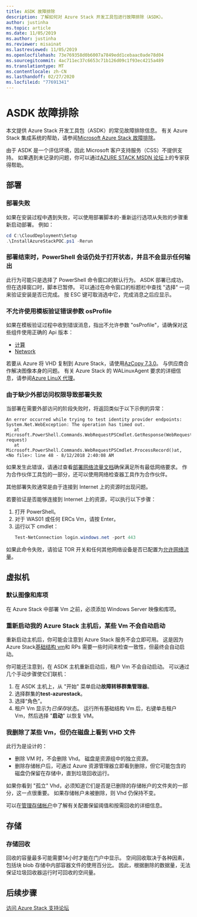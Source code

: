 ```yaml
---
title: ASDK 故障排除
description: 了解如何对 Azure Stack 开发工具包进行故障排除（ASDK）。
author: justinha
ms.topic: article
ms.date: 11/05/2019
ms.author: justinha
ms.reviewer: misainat
ms.lastreviewed: 11/05/2019
ms.openlocfilehash: 73e769358d0b6007a7849edd1cebaac0ade78d04
ms.sourcegitcommit: 4ac711ec37c6653c71b126d09c1f93ec4215a489
ms.translationtype: MT
ms.contentlocale: zh-CN
ms.lasthandoff: 02/27/2020
ms.locfileid: "77691341"
---
```

# <a name="troubleshoot-the-asdk"></a>ASDK 故障排除
本文提供 Azure Stack 开发工具包（ASDK）的常见故障排除信息。 有关 Azure Stack 集成系统的帮助，请参阅[Microsoft Azure Stack 故障排除](../operator/azure-stack-troubleshooting.md)。 

由于 ASDK 是一个评估环境，因此 Microsoft 客户支持服务（CSS）不提供支持。 如果遇到未记录的问题，你可以通过[AZURE STACK MSDN 论坛](https://social.msdn.microsoft.com/Forums/azure/home?forum=azurestack)上的专家获得帮助。 


## <a name="deployment"></a>部署
### <a name="deployment-failure"></a>部署失败
如果在安装过程中遇到失败，可以使用部署脚本的-重新运行选项从失败的步骤重新启动部署。 例如：

  ```powershell
  cd C:\CloudDeployment\Setup
  .\InstallAzureStackPOC.ps1 -Rerun
  ```

### <a name="at-the-end-of-the-deployment-the-powershell-session-is-still-open-and-doesnt-show-any-output"></a>部署结束时，PowerShell 会话仍处于打开状态，并且不会显示任何输出
此行为可能只是选择了 PowerShell 命令窗口的默认行为。 ASDK 部署已成功，但在选择窗口时，脚本已暂停。 可以通过在命令窗口的标题栏中查找 "选择" 一词来验证安装是否已完成。 按 ESC 键可取消选中它，完成消息之后应显示。

### <a name="template-validation-error-parameter-osprofile-is-not-allowed"></a>不允许使用模板验证错误参数 osProfile

如果在模板验证过程中收到错误消息，指出不允许参数 "osProfile"，请确保对这些组件使用正确的 Api 版本：

- [计算](https://docs.microsoft.com/azure-stack/user/azure-stack-profiles-azure-resource-manager-versions#microsoftcompute)
- [Network](https://docs.microsoft.com/azure-stack/user/azure-stack-profiles-azure-resource-manager-versions#microsoftnetwork)

若要从 Azure 将 VHD 复制到 Azure Stack，请使用[AzCopy 7.3.0](https://docs.microsoft.com/azure-stack/user/azure-stack-storage-transfer#download-and-install-azcopy)。 与供应商合作解决图像本身的问题。 有关 Azure Stack 的 WALinuxAgent 要求的详细信息，请参阅[Azure LinuX 代理](../operator/azure-stack-linux.md#azure-linux-agent)。

### <a name="deployment-fails-due-to-lack-of-external-access"></a>由于缺少外部访问权限导致部署失败
当部署在需要外部访问的阶段失败时，将返回类似于以下示例的异常：

```
An error occurred while trying to test identity provider endpoints: System.Net.WebException: The operation has timed out.
   at Microsoft.PowerShell.Commands.WebRequestPSCmdlet.GetResponse(WebRequest request)
   at Microsoft.PowerShell.Commands.WebRequestPSCmdlet.ProcessRecord()at, <No file>: line 48 - 8/12/2018 2:40:08 AM
```
如果发生此错误，请通过查看[部署网络流量文档](../operator/deployment-networking.md)确保满足所有最低网络要求。 作为合作伙伴工具包的一部分，还可以使用网络检查器工具作为合作伙伴。

其他部署失败通常是由于连接到 Internet 上的资源时出现问题。

若要验证是否能够连接到 Internet 上的资源，可以执行以下步骤：

1. 打开 PowerShell。
2. 对于 WAS01 或任何 ERCs Vm，请按 Enter。
3. 运行以下 cmdlet： 
   ```powershell
   Test-NetConnection login.windows.net -port 443
   ```

如果此命令失败，请验证 TOR 开关和任何其他网络设备是否已配置为[允许网络流量](../operator/azure-stack-network.md)。


## <a name="virtual-machines"></a>虚拟机
### <a name="default-image-and-gallery-item"></a>默认图像和库项
在 Azure Stack 中部署 Vm 之前，必须添加 Windows Server 映像和库项。

### <a name="after-restarting-my-azure-stack-host-some-vms-dont-automatically-start"></a>重新启动我的 Azure Stack 主机后，某些 Vm 不会自动启动
重新启动主机后，你可能会注意到 Azure Stack 服务不会立即可用。 这是因为 Azure Stack[基础结构 vm](asdk-architecture.md#virtual-machine-roles)和 RPs 需要一些时间来检查一致性，但最终会自动启动。

你可能还注意到，在 ASDK 主机重新启动后，租户 Vm 不会自动启动。 可以通过几个手动步骤使它们联机：

1.  在 ASDK 主机上，从 "开始" 菜单启动**故障转移群集管理器**。
2.  选择群集的**test-azurestack**。
3.  选择“角色”。
4.  租户 Vm 显示为*已保存*状态。 运行所有基础结构 Vm 后，右键单击租户 Vm，然后选择 "**启动**" 以恢复 VM。

### <a name="ive-deleted-some-vms-but-still-see-the-vhd-files-on-disk"></a>我删除了某些 Vm，但仍在磁盘上看到 VHD 文件 
此行为是设计的：

* 删除 VM 时，不会删除 Vhd。 磁盘是资源组中的独立资源。
* 删除存储帐户后，可通过 Azure 资源管理器立即看到删除，但它可能包含的磁盘仍保留在存储中，直到垃圾回收运行。

如果你看到 "孤立" Vhd，必须知道它们是否是已删除的存储帐户的文件夹的一部分，这一点很重要。 如果存储帐户未被删除，则 Vhd 仍保持不变。

可以在[管理存储帐户](../operator/azure-stack-manage-storage-accounts.md)中了解有关配置保留阈值和按需回收的详细信息。

## <a name="storage"></a>存储
### <a name="storage-reclamation"></a>存储回收
回收的容量最多可能需要14小时才能在门户中显示。 空间回收取决于各种因素，包括块 blob 存储中内部容器文件的使用百分比。 因此，根据删除的数据量，无法保证垃圾回收器运行时可回收的空间量。

## <a name="next-steps"></a>后续步骤
[访问 Azure Stack 支持论坛](https://social.msdn.microsoft.com/Forums/azure/home?forum=azurestack)
